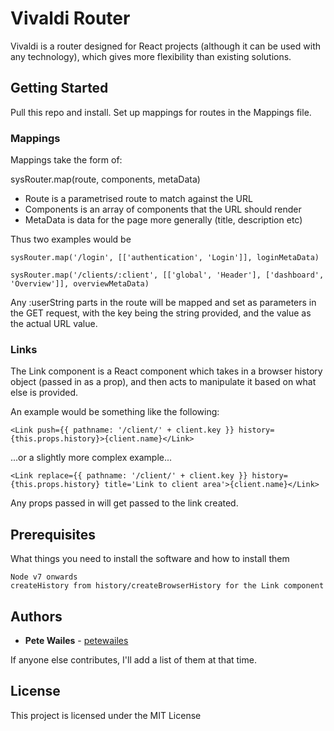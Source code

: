 # Vivaldi Router

Vivaldi is a router designed for React projects (although it can be used with any technology), which gives more flexibility than existing solutions.

## Getting Started

Pull this repo and install. Set up mappings for routes in the Mappings file.

### Mappings

Mappings take the form of:

sysRouter.map(route, components, metaData)

* Route is a parametrised route to match against the URL
* Components is an array of components that the URL should render
* MetaData is data for the page more generally (title, description etc)

Thus two examples would be

`sysRouter.map('/login', [['authentication', 'Login']], loginMetaData)`

`sysRouter.map('/clients/:client', [['global', 'Header'], ['dashboard', 'Overview']], overviewMetaData)`

Any :userString parts in the route will be mapped and set as parameters in the GET request, with the key being the string provided, and the value as the actual URL value.

### Links

The Link component is a React component which takes in a browser history object (passed in as a prop), and then acts to manipulate it based on what else is provided.

An example would be something like the following:

`<Link push={{ pathname: '/client/' + client.key }} history={this.props.history}>{client.name}</Link>`

...or a slightly more complex example...

`<Link replace={{ pathname: '/client/' + client.key }} history={this.props.history} title='Link to client area'>{client.name}</Link>`

Any props passed in will get passed to the link created.

## Prerequisites

What things you need to install the software and how to install them

```
Node v7 onwards
createHistory from history/createBrowserHistory for the Link component
```

## Authors

* **Pete Wailes** - [petewailes](https://github.com/petewailes)

If anyone else contributes, I'll add a list of them at that time.

## License

This project is licensed under the MIT License